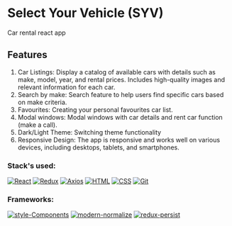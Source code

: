 # Select Your Vehicle (SYV)
Car rental react app

## Features
1. Car Listings:
Display a catalog of available cars with details such as make, model, year, and rental prices.
Includes high-quality images and relevant information for each car.
2. Search by make:
Search feature to help users find specific cars based on make criteria.
3. Favourites:
Creating your personal favourites car list.
4. Modal windows:
Modal windows with car details and rent car function (make a call).
5. Dark/Light Theme:
Switching theme functionality
7. Responsive Design:
The app is responsive and works well on various devices, including desktops, tablets, and smartphones.

### Stack's used:

[![React](https://img.shields.io/static/v1?label=&message=React&color=2ea44f)](https://)
[![Redux](https://img.shields.io/static/v1?label=&message=Redux&color=2ea44f)](https://)
[![Axios](https://img.shields.io/static/v1?label=&message=Axios&color=2ea44f)](https://)
[![HTML](https://img.shields.io/static/v1?label=&message=HTML&color=2ea44f)](https://)
[![CSS](https://img.shields.io/static/v1?label=&message=HTML&color=2ea44f)](https://)
[![Git](https://img.shields.io/static/v1?label=&message=Git&color=2ea44f)](https://)

### Frameworks:

[![style-Components](https://img.shields.io/static/v1?label=&message=style-Components&color=orange)](https://)
[![modern-normalize](https://img.shields.io/static/v1?label=&message=modern-normolize&color=orange)](https://)
[![redux-persist](https://img.shields.io/static/v1?label=&message=redux-persist&color=orange)](https://)
